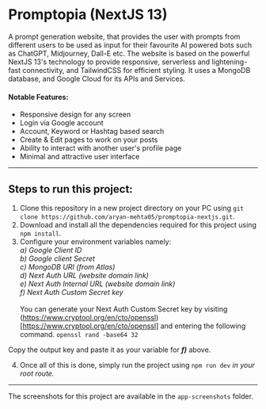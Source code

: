 # Promptopia (NextJS 13)

A prompt generation website, that provides the user with prompts from different users to be used as input for their favourite AI powered bots such as ChatGPT, Midjourney, Dall-E etc. The website is based on the powerful NextJS 13's technology to provide responsive, serverless and lightening-fast connectivity, and TailwindCSS for efficient styling. It uses a MongoDB database, and Google Cloud for its APIs and Services.

#### Notable Features:

- Responsive design for any screen
- Login via Google account
- Account, Keyword or Hashtag based search
- Create & Edit pages to work on your posts
- Ability to interact with another user's profile page
- Minimal and attractive user interface

---

## Steps to run this project:

1. Clone this repository in a new project directory on your PC using `git clone https://github.com/aryan-mehta05/promptopia-nextjs.git`.
2. Download and install all the dependencies required for this project using `npm install`.
3. Configure your environment variables namely:<br>
   _a) Google Client ID_<br>
   _b) Google client Secret_<br>
   _c) MongoDB URI (from Atlas)_<br>
   _d) Next Auth URL (website domain link)_<br>
   _e) Next Auth Internal URL (website domain link)_<br>
   _f) Next Auth Custom Secret key_<br><br>
   You can generate your Next Auth Custom Secret key by visiting (https://www.cryptool.org/en/cto/openssl)[https://www.cryptool.org/en/cto/openssl] and entering the following command.
   `openssl rand -base64 32`

Copy the output key and paste it as your variable for **_f)_** above.

4. Once all of this is done, simply run the project using `npm run dev` _in your root route._

---

The screenshots for this project are available in the `app-screenshots` folder.
